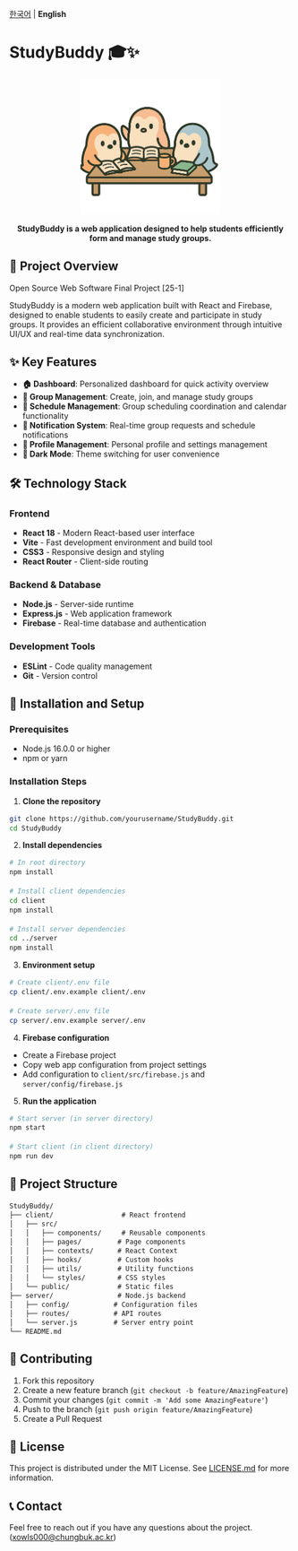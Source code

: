 [한국어](README.md) | **English**

# StudyBuddy 🎓✨
<div align="center">
  <img src="client/src/assets/logoHome.png" width="250"/><br>
  <p><strong>StudyBuddy is a web application designed to help students efficiently form and manage study groups.
</strong></p>
</div>

## 📝 Project Overview

Open Source Web Software Final Project [25-1]

StudyBuddy is a modern web application built with React and Firebase, designed to enable students to easily create and participate in study groups. It provides an efficient collaborative environment through intuitive UI/UX and real-time data synchronization.

## ✨ Key Features

- **🏠 Dashboard**: Personalized dashboard for quick activity overview
- **👥 Group Management**: Create, join, and manage study groups
- **📅 Schedule Management**: Group scheduling coordination and calendar functionality
- **🔔 Notification System**: Real-time group requests and schedule notifications
- **👤 Profile Management**: Personal profile and settings management
- **🌙 Dark Mode**: Theme switching for user convenience

## 🛠️ Technology Stack

### Frontend
- **React 18** - Modern React-based user interface
- **Vite** - Fast development environment and build tool
- **CSS3** - Responsive design and styling
- **React Router** - Client-side routing

### Backend & Database
- **Node.js** - Server-side runtime
- **Express.js** - Web application framework
- **Firebase** - Real-time database and authentication

### Development Tools
- **ESLint** - Code quality management
- **Git** - Version control

## 🚀 Installation and Setup

### Prerequisites
- Node.js 16.0.0 or higher
- npm or yarn

### Installation Steps

1. **Clone the repository**
```bash
git clone https://github.com/yourusername/StudyBuddy.git
cd StudyBuddy
```

2. **Install dependencies**
```bash
# In root directory
npm install

# Install client dependencies
cd client
npm install

# Install server dependencies
cd ../server
npm install
```

3. **Environment setup**
```bash
# Create client/.env file
cp client/.env.example client/.env

# Create server/.env file
cp server/.env.example server/.env
```

4. **Firebase configuration**
- Create a Firebase project
- Copy web app configuration from project settings
- Add configuration to `client/src/firebase.js` and `server/config/firebase.js`

5. **Run the application**
```bash
# Start server (in server directory)
npm start

# Start client (in client directory)
npm run dev
```

## 📁 Project Structure

```
StudyBuddy/
├── client/                 # React frontend
│   ├── src/
│   │   ├── components/     # Reusable components
│   │   ├── pages/         # Page components
│   │   ├── contexts/      # React Context
│   │   ├── hooks/         # Custom hooks
│   │   ├── utils/         # Utility functions
│   │   └── styles/        # CSS styles
│   └── public/            # Static files
├── server/                # Node.js backend
│   ├── config/           # Configuration files
│   ├── routes/           # API routes
│   └── server.js         # Server entry point
└── README.md
```

## 🤝 Contributing

1. Fork this repository
2. Create a new feature branch (`git checkout -b feature/AmazingFeature`)
3. Commit your changes (`git commit -m 'Add some AmazingFeature'`)
4. Push to the branch (`git push origin feature/AmazingFeature`)
5. Create a Pull Request

## 📄 License

This project is distributed under the MIT License. See [LICENSE.md](LICENSE.md) for more information.

## 📞 Contact

Feel free to reach out if you have any questions about the project.
(xowls000@chungbuk.ac.kr)
